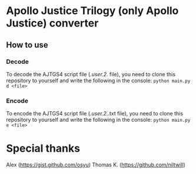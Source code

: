 # Apollo Justice Trilogy (only Apollo Justice) converter

## How to use ##

### Decode
To decode the AJTGS4 script file (*.user.2.* file), you need to clone this repository to yourself and write the following in the console:
```python main.py d <file>```

### Encode
To encode the AJTGS4 script file (*.user.2.*.txt file), you need to clone this repository to yourself and write the following in the console:
```python main.py e <file>```

# Special thanks
Alex (https://gist.github.com/osyu)
Thomas K. (https://github.com/niltwill)
